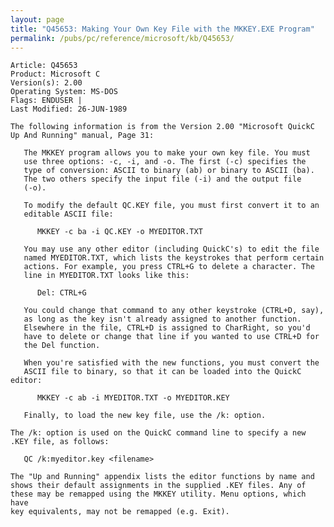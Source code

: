 ```yaml
---
layout: page
title: "Q45653: Making Your Own Key File with the MKKEY.EXE Program"
permalink: /pubs/pc/reference/microsoft/kb/Q45653/
---
```


	Article: Q45653
	Product: Microsoft C
	Version(s): 2.00
	Operating System: MS-DOS
	Flags: ENDUSER |
	Last Modified: 26-JUN-1989
	
	The following information is from the Version 2.00 "Microsoft QuickC
	Up And Running" manual, Page 31:
	
	   The MKKEY program allows you to make your own key file. You must
	   use three options: -c, -i, and -o. The first (-c) specifies the
	   type of conversion: ASCII to binary (ab) or binary to ASCII (ba).
	   The two others specify the input file (-i) and the output file
	   (-o).
	
	   To modify the default QC.KEY file, you must first convert it to an
	   editable ASCII file:
	
	      MKKEY -c ba -i QC.KEY -o MYEDITOR.TXT
	
	   You may use any other editor (including QuickC's) to edit the file
	   named MYEDITOR.TXT, which lists the keystrokes that perform certain
	   actions. For example, you press CTRL+G to delete a character. The
	   line in MYEDITOR.TXT looks like this:
	
	      Del: CTRL+G
	
	   You could change that command to any other keystroke (CTRL+D, say),
	   as long as the key isn't already assigned to another function.
	   Elsewhere in the file, CTRL+D is assigned to CharRight, so you'd
	   have to delete or change that line if you wanted to use CTRL+D for
	   the Del function.
	
	   When you're satisfied with the new functions, you must convert the
	   ASCII file to binary, so that it can be loaded into the QuickC editor:
	
	      MKKEY -c ab -i MYEDITOR.TXT -o MYEDITOR.KEY
	
	   Finally, to load the new key file, use the /k: option.
	
	The /k: option is used on the QuickC command line to specify a new
	.KEY file, as follows:
	
	   QC /k:myeditor.key <filename>
	
	The "Up and Running" appendix lists the editor functions by name and
	shows their default assignments in the supplied .KEY files. Any of
	these may be remapped using the MKKEY utility. Menu options, which have
	key equivalents, may not be remapped (e.g. Exit).
